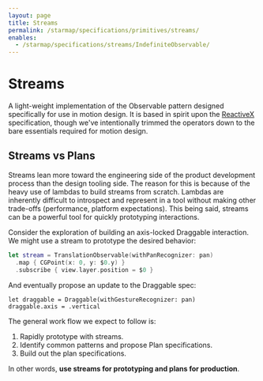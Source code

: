 ```yaml
---
layout: page
title: Streams
permalink: /starmap/specifications/primitives/streams/
enables:
  - /starmap/specifications/streams/IndefiniteObservable/
---
```


# Streams

A light-weight implementation of the Observable pattern designed specifically for use in motion
design. It is based in spirit upon the
[ReactiveX](http://reactivex.io/documentation/observable.html) specification, though we've
intentionally trimmed the operators down to the bare essentials required for motion design.

## Streams vs Plans

Streams lean more toward the engineering side of the product development process than the design
tooling side. The reason for this is because of the heavy use of lambdas to build streams from
scratch. Lambdas are inherently difficult to introspect and represent in a tool without making other
trade-offs (performance, platform expectations). This being said, streams can be a powerful tool
for quickly prototyping interactions.

Consider the exploration of building an axis-locked Draggable interaction. We might use a stream to
prototype the desired behavior:

```swift
let stream = TranslationObservable(withPanRecognizer: pan)
  .map { CGPoint(x: 0, y: $0.y) }
  .subscribe { view.layer.position = $0 }
```

And eventually propose an update to the Draggable spec:

```
let draggable = Draggable(withGestureRecognizer: pan)
draggable.axis = .vertical
```

The general work flow we expect to follow is:

1. Rapidly prototype with streams.
2. Identify common patterns and propose Plan specifications.
3. Build out the plan specifications.

In other words, **use streams for prototyping and plans for production**.
